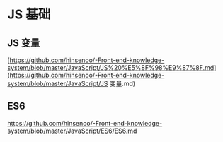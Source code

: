 # JS 基础
## JS 变量

[https://github.com/hinsenoo/-Front-end-knowledge-system/blob/master/JavaScript/JS%20%E5%8F%98%E9%87%8F.md](https://github.com/hinsenoo/-Front-end-knowledge-system/blob/master/JavaScript/JS 变量.md)

## ES6

https://github.com/hinsenoo/-Front-end-knowledge-system/blob/master/JavaScript/ES6/ES6.md

